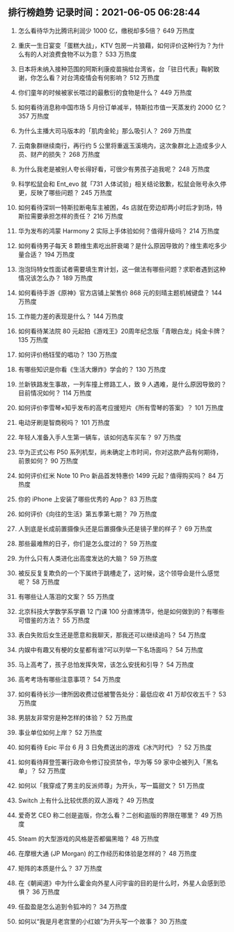 
## 排行榜趋势 记录时间：2021-06-05 06:28:44
  
  1. 怎么看待华为比腾讯利润少 1000 亿，缴税却多5倍？ 649 万热度
    
  2. 重庆一生日宴变「蛋糕大战」，KTV 包房一片狼藉，如何评价这种行为？为什么有的人对浪费食物不以为意？ 533 万热度
    
  3. 日本将未纳入接种范围的阿斯利康疫苗捐给台湾省，台「驻日代表」鞠躬致谢，你怎么看？对台湾疫情会有何影响？ 512 万热度
    
  4. 你们童年的时候被家长喂过的最敷衍的食物是什么？ 449 万热度
    
  5. 如何看待消息称中国市场 5 月份订单减半，特斯拉市值一天蒸发约 2000 亿？ 357 万热度
    
  6. 为什么主播大司马版本的「肌肉金轮」那么吸引人？ 269 万热度
    
  7. 云南象群继续南行，再行约 5 公里将重返玉溪境内，这次象群北上造成多少人员、财产的损失？ 268 万热度
    
  8. 为什么我老是被别人夸长得好看，可很少有男孩子追我呢？ 248 万热度
    
  9. 科学松鼠会和 Ent_evo 就「731 人体试验」相关结论致歉，松鼠会账号永久停更，反映了哪些问题？ 245 万热度
    
  10. 如何看待深圳一特斯拉断电车主被困，4s 店就在旁边却两小时后才到场，特斯拉需要承担怎样的责任？ 216 万热度
    
  11. 华为发布的鸿蒙 Harmony 2 实际上手体验如何？值得升级吗？ 214 万热度
    
  12. 如何看待男子每天 8 颗维生素吃出肝衰竭？是什么原因导致的？维生素吃多少量合适？ 194 万热度
    
  13. 泡泡玛特女性面试者需要填生育计划，这一做法有哪些问题？求职者遇到这种情况该怎么办？ 189 万热度
    
  14. 如何看待手游《原神》官方店铺上架售价 868 元的刻晴主题机械键盘？ 144 万热度
    
  15. 工作能力差的表现是什么？ 144 万热度
    
  16. 如何看待某法院 80 元起拍《游戏王》20周年纪念版「青眼白龙」纯金卡牌？ 135 万热度
    
  17. 如何评价杨钰莹的唱功？ 130 万热度
    
  18. 有哪些知识是你看《生活大爆炸》学会的？ 130 万热度
    
  19. 兰新铁路发生事故，一列车撞上修路工人，致 9 人遇难，是什么原因导致的？目前情况如何？ 114 万热度
    
  20. 如何评价李雪琴×知乎发布的高考应援短片《所有雪琴的答案》？ 101 万热度
    
  21. 电动牙刷是智商税吗？ 101 万热度
    
  22. 年轻人准备入手人生第一辆车，该如何选车买车？ 97 万热度
    
  23. 华为正式公布 P50 系列机型，尚未确定上市时间，你对这款产品有何期待，前景如何？ 90 万热度
    
  24. 如何评价红米 Note 10 Pro 新品首发特惠价 1499 元起？值得购买吗？ 84 万热度
    
  25. 你的 iPhone 上安装了哪些优秀的 App？ 83 万热度
    
  26. 如何评价《向往的生活》第五季第七期？ 79 万热度
    
  27. 人到底是长成前置摄像头还是后置摄像头还是镜子里的样子？ 69 万热度
    
  28. 那些最难熬的日子，你们是怎么度过的？ 59 万热度
    
  29. 为什么只有人类进化出高度发达的大脑？ 59 万热度
    
  30. 被反反复复欺负的一个下属终于跳槽走了，这时候，这个领导会是什么感觉呢？ 58 万热度
    
  31. 有哪些让人落泪的文案？ 55 万热度
    
  32. 北京科技大学数学系学霸 12 门课 100 分直博清华，他是如何做到的？有哪些可借鉴的方法？ 55 万热度
    
  33. 表白失败后女生还是愿意和我聊天，那我还可以继续追吗？ 54 万热度
    
  34. 内娱中有趣又有梗的女星都有谁?可以列举一下名场面吗？ 54 万热度
    
  35. 马上高考了，孩子总怕发挥失常，该怎么安抚和引导？ 54 万热度
    
  36. 高考考场有哪些注意事项？ 54 万热度
    
  37. 如何看待长沙一律所因收费过低被警告处分：最低应收 41 万却仅收五千？ 53 万热度
    
  38. 男朋友非常穷是种怎样的体验？ 52 万热度
    
  39. 事业单位如何上岸？ 52 万热度
    
  40. 如何看待 Epic 平台 6 月 3 日免费送出的游戏《冰汽时代》？ 52 万热度
    
  41. 如何看待拜登签署行政命令修订投资禁令，华为等 59 家中企被列入「黑名单」？ 52 万热度
    
  42. 如何以「我穿成了男主的反派师尊」为开头，写一篇甜文？ 51 万热度
    
  43. Switch 上有什么比较优质的双人游戏？ 49 万热度
    
  44. 爱奇艺 CEO 称二创是盗版，你怎么看？二创和盗版的界限在哪里？ 49 万热度
    
  45. Steam 的大型游戏的风格是否都偏黑暗？ 48 万热度
    
  46. 在摩根大通 (JP Morgan) 的工作经历和体验是怎样的？ 48 万热度
    
  47. 矩阵的本质是什么？ 37 万热度
    
  48. 在《朝闻道》中为什么霍金向外星人问宇宙的目的是什么时，外星人会感到恐惧？ 36 万热度
    
  49. 任盈盈是怎么追到令狐冲的？ 34 万热度
    
  50. 如何以“我是月老宫里的小红娘”为开头写一个故事？ 30 万热度
    